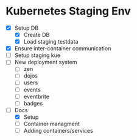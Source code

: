 # Kubernetes Staging Env

- [X] Setup DB
  - [X] Create DB
  - [X] Load staging testdata
- [X] Ensure inter-container communication
- [ ] Setup staging kue
- [ ] New deployment system
  - [ ] zen
  - [ ] dojos
  - [ ] users
  - [ ] events
  - [ ] eventbrite
  - [ ] badges
- [ ] Docs
  - [X] Setup
  - [ ] Container managment
  - [ ] Adding containers/services
